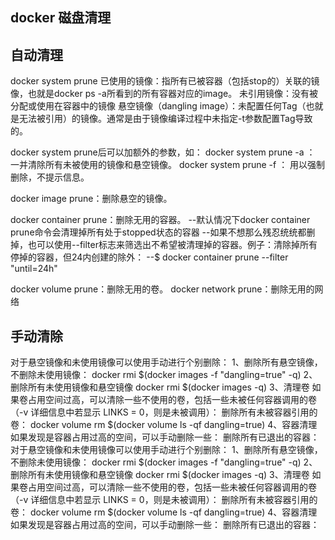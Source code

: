 ## docker 磁盘清理

## 自动清理
docker system prune
已使用的镜像：指所有已被容器（包括stop的）关联的镜像，也就是docker ps -a所看到的所有容器对应的image。
未引用镜像：没有被分配或使用在容器中的镜像
悬空镜像（dangling image）：未配置任何Tag（也就是无法被引用）的镜像。通常是由于镜像编译过程中未指定-t参数配置Tag导致的。

docker system prune后可以加额外的参数，如：
docker system prune -a ： 一并清除所有未被使用的镜像和悬空镜像。
docker system prune -f ： 用以强制删除，不提示信息。

docker image prune：删除悬空的镜像。

docker container prune：删除无用的容器。
      --默认情况下docker container prune命令会清理掉所有处于stopped状态的容器
      --如果不想那么残忍统统都删掉，也可以使用--filter标志来筛选出不希望被清理掉的容器。例子：清除掉所有停掉的容器，但24内创建的除外：
      --$ docker container prune --filter "until=24h"  

docker volume prune：删除无用的卷。
docker network prune：删除无用的网络

## 手动清除
对于悬空镜像和未使用镜像可以使用手动进行个别删除：
1、删除所有悬空镜像，不删除未使用镜像：
docker rmi $(docker images -f "dangling=true" -q)
2、删除所有未使用镜像和悬空镜像
docker rmi $(docker images -q)
3、清理卷
如果卷占用空间过高，可以清除一些不使用的卷，包括一些未被任何容器调用的卷（-v 详细信息中若显示 LINKS = 0，则是未被调用）：
删除所有未被容器引用的卷：
docker volume rm $(docker volume ls -qf dangling=true)
4、容器清理
如果发现是容器占用过高的空间，可以手动删除一些：
删除所有已退出的容器：
对于悬空镜像和未使用镜像可以使用手动进行个别删除：
1、删除所有悬空镜像，不删除未使用镜像：
docker rmi $(docker images -f "dangling=true" -q)
2、删除所有未使用镜像和悬空镜像
docker rmi $(docker images -q)
3、清理卷
如果卷占用空间过高，可以清除一些不使用的卷，包括一些未被任何容器调用的卷（-v 详细信息中若显示 LINKS = 0，则是未被调用）：
删除所有未被容器引用的卷：
docker volume rm $(docker volume ls -qf dangling=true)
4、容器清理
如果发现是容器占用过高的空间，可以手动删除一些：
删除所有已退出的容器：

